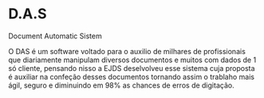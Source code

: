 # D.A.S

Document Automatic Sistem

O DAS é um software voltado para o auxilio de milhares de profissionais que diariamente manipulam diversos documentos e muitos com dados de 1 só cliente, pensando nisso a EJDS deselvolveu esse sistema cuja proposta é auxiliar na confeção desses documentos tornando assim o trablaho mais ágil, seguro e diminuindo em 98% as chances de erros de digitação.

